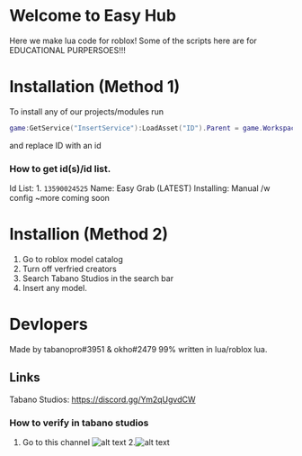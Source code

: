 # Welcome to Easy Hub
Here we make lua code for roblox!
Some of the scripts here are for EDUCATIONAL PURPERSOES!!!

# Installation (Method 1)
  To install any of our projects/modules run
  ```lua
  game:GetService("InsertService"):LoadAsset("ID").Parent = game.Workspace 
  ```
  and replace ID with an id
  ### How to get id(s)/id list.
   Id List:
    1.  ```13590024525``` Name: Easy Grab (LATEST) Installing: Manual /w config
    ~more coming soon
# Installion (Method 2)
  1. Go to roblox model catalog
  2. Turn off verfried creators
  3. Search Tabano Studios in the search bar
  4. Insert any model.
 
# Devlopers
Made by tabanopro#3951 & okho#2479
99% written in lua/roblox lua.
## Links
 Tabano Studios: <https://discord.gg/Ym2qUgvdCW>
 ### How to verify in tabano studios
 1. Go to this channel ![alt text](https://cdn.discordapp.com/attachments/1107360230599303279/1113466323423461456/image.png "step 1")
 2.![alt text](https://cdn.discordapp.com/attachments/1107360230599303279/1113465595107758140/image.png "step 2")

